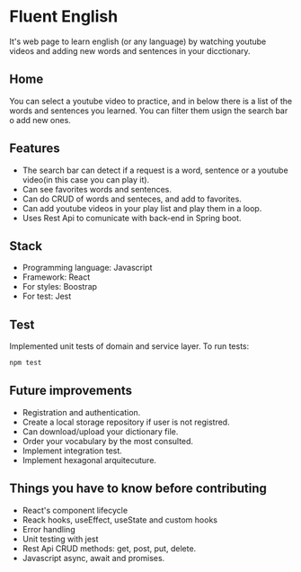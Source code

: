 # Fluent English

It's web page to learn english (or any language) by watching youtube videos and adding new words and sentences in your dicctionary.

## Home
You can select a youtube video to practice, and in below there is a list of the words and sentences you learned. You can filter them usign the search bar o add new ones.

## Features
- The search bar can detect if a request is a word, sentence or a youtube video(in this case you can play it).
- Can see favorites words and sentences.
- Can do CRUD of words and senteces, and add to favorites.
- Can add youtube videos in your play list and play them in a loop.
- Uses Rest Api to comunicate with back-end in Spring boot.

## Stack
- Programming language: Javascript
- Framework: React
- For styles: Boostrap
- For test: Jest

## Test
Implemented unit tests of domain and service layer. 
To run tests: 
```bash
npm test
```

## Future improvements
- Registration and authentication.
- Create a local storage repository if user is not registred.
- Can download/upload your dictionary file.
- Order your vocabulary by the most consulted.
- Implement integration test.
- Implement hexagonal arquitecuture.

## Things you have to know before contributing
- React's component lifecycle
- Reack hooks, useEffect, useState and custom hooks
- Error handling
- Unit testing with jest
- Rest Api CRUD methods: get, post, put, delete.
- Javascript async, await and promises.
